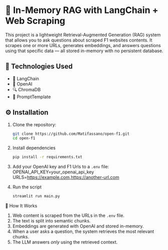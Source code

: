 # 🧠 In-Memory RAG with LangChain + Web Scraping
This project is a lightweight Retrieval-Augmented Generation (RAG) system that allows you to ask questions about scraped F1 websites contents. It scrapes one or more URLs, generates embeddings, and answers questions using that specific data — all stored in-memory with no persistent database.


## 🚀 Technologies Used
- 🦜 LangChain
- 🧠 OpenAI
- 🔍 ChromaDB
- 🧩 PromptTemplate


## ⚙️ Installation
1. Clone the repository:
   ```bash
   git clone https://github.com/Matifassano/open-f1.git
   cd open-f1

2. Install dependencies
    ```bash
    pip install -r requirements.txt

3. Add your OpenAI key and F1 Urls to a `.env` file:
   OPENAI_API_KEY=your_openai_api_key
   URLS=https://example.com,https://another-url.com

4. Run the script
    ```bash
    streamlit run main.py

🧪 How It Works
1. Web content is scraped from the URLs in the `.env` file.
2. The text is split into semantic chunks.
3. Embeddings are generated with OpenAI and stored in-memory.
4. When a user asks a question, the system retrieves the most relevant chunks.
5. The LLM answers *only* using the retrieved context.